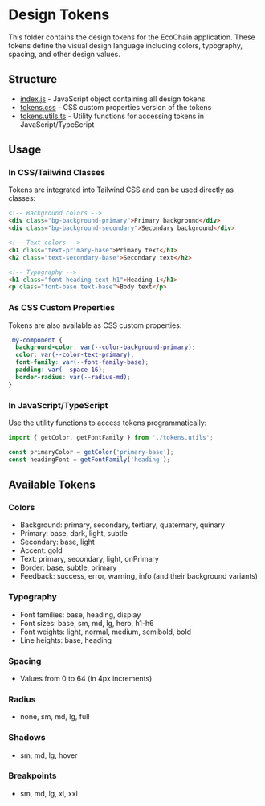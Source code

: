 # Design Tokens

This folder contains the design tokens for the EcoChain application. These tokens define the visual design language including colors, typography, spacing, and other design values.

## Structure

- [index.js](file:///c%3A/Users/soham/OneDrive/Desktop/EcoChain/client/src/tokens/index.js) - JavaScript object containing all design tokens
- [tokens.css](file:///c%3A/Users/soham/OneDrive/Desktop/EcoChain/client/src/tokens/tokens.css) - CSS custom properties version of the tokens
- [tokens.utils.ts](file:///c%3A/Users/soham/OneDrive/Desktop/EcoChain/client/src/tokens/tokens.utils.ts) - Utility functions for accessing tokens in JavaScript/TypeScript

## Usage

### In CSS/Tailwind Classes

Tokens are integrated into Tailwind CSS and can be used directly as classes:

```html
<!-- Background colors -->
<div class="bg-background-primary">Primary background</div>
<div class="bg-background-secondary">Secondary background</div>

<!-- Text colors -->
<h1 class="text-primary-base">Primary text</h1>
<h2 class="text-secondary-base">Secondary text</h2>

<!-- Typography -->
<h1 class="font-heading text-h1">Heading 1</h1>
<p class="font-base text-base">Body text</p>
```

### As CSS Custom Properties

Tokens are also available as CSS custom properties:

```css
.my-component {
  background-color: var(--color-background-primary);
  color: var(--color-text-primary);
  font-family: var(--font-family-base);
  padding: var(--space-16);
  border-radius: var(--radius-md);
}
```

### In JavaScript/TypeScript

Use the utility functions to access tokens programmatically:

```typescript
import { getColor, getFontFamily } from './tokens.utils';

const primaryColor = getColor('primary-base');
const headingFont = getFontFamily('heading');
```

## Available Tokens

### Colors
- Background: primary, secondary, tertiary, quaternary, quinary
- Primary: base, dark, light, subtle
- Secondary: base, light
- Accent: gold
- Text: primary, secondary, light, onPrimary
- Border: base, subtle, primary
- Feedback: success, error, warning, info (and their background variants)

### Typography
- Font families: base, heading, display
- Font sizes: base, sm, md, lg, hero, h1-h6
- Font weights: light, normal, medium, semibold, bold
- Line heights: base, heading

### Spacing
- Values from 0 to 64 (in 4px increments)

### Radius
- none, sm, md, lg, full

### Shadows
- sm, md, lg, hover

### Breakpoints
- sm, md, lg, xl, xxl